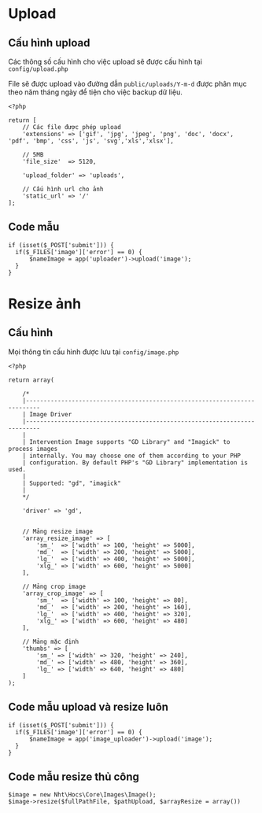 # Upload
## Cấu hình upload
Các thông số cấu hình cho việc upload sẽ được cấu hình tại `config/upload.php`

File sẽ được upload vào đường dẫn `public/uploads/Y-m-d` được phân mục theo năm tháng ngày để tiện cho việc backup dữ liệu.

    <?php

    return [
        // Các file được phép upload
        'extensions' => ['gif', 'jpg', 'jpeg', 'png', 'doc', 'docx', 'pdf', 'bmp', 'css', 'js', 'svg','xls','xlsx'],

        // 5MB
        'file_size'  => 5120,

        'upload_folder' => 'uploads',

        // Cấu hình url cho ảnh
        'static_url' => '/'
    ];

## Code mẫu

    if (isset($_POST['submit'])) {
      if($_FILES['image']['error'] == 0) {
          $nameImage = app('uploader')->upload('image');
      }
    }

# Resize ảnh
## Cấu hình

Mọi thông tin cấu hình được lưu tại `config/image.php`

    <?php

    return array(

        /*
        |--------------------------------------------------------------------------
        | Image Driver
        |--------------------------------------------------------------------------
        |
        | Intervention Image supports "GD Library" and "Imagick" to process images
        | internally. You may choose one of them according to your PHP
        | configuration. By default PHP's "GD Library" implementation is used.
        |
        | Supported: "gd", "imagick"
        |
        */

        'driver' => 'gd',


        // Mảng resize image
        'array_resize_image' => [
            'sm_'  => ['width' => 100, 'height' => 5000],
            'md_'  => ['width' => 200, 'height' => 5000],
            'lg_'  => ['width' => 400, 'height' => 5000],
            'xlg_' => ['width' => 600, 'height' => 5000]
        ],

        // Mảng crop image
        'array_crop_image' => [
            'sm_'  => ['width' => 100, 'height' => 80],
            'md_'  => ['width' => 200, 'height' => 160],
            'lg_'  => ['width' => 400, 'height' => 320],
            'xlg_' => ['width' => 600, 'height' => 480]
        ],

        // Mảng mặc định
        'thumbs' => [
            'sm_' => ['width' => 320, 'height' => 240],
            'md_' => ['width' => 480, 'height' => 360],
            'lg_' => ['width' => 640, 'height' => 480]
        ]
    );

## Code mẫu upload và resize luôn

    if (isset($_POST['submit'])) {
      if($_FILES['image']['error'] == 0) {
          $nameImage = app('image_uploader')->upload('image');
      }
    }

## Code mẫu resize thủ công

    $image = new Nht\Hocs\Core\Images\Image();
    $image->resize($fullPathFile, $pathUpload, $arrayResize = array())
